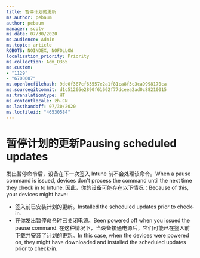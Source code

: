 ```yaml
---
title: 暂停计划的更新
ms.author: pebaum
author: pebaum
manager: scotv
ms.date: 07/30/2020
ms.audience: Admin
ms.topic: article
ROBOTS: NOINDEX, NOFOLLOW
localization_priority: Priority
ms.collection: Adm_O365
ms.custom:
- "1129"
- "6700007"
ms.openlocfilehash: 9dc0f387cf63557e2a1f81ca8f3c3ca9998170ca
ms.sourcegitcommit: d1c51266e2890f61662f77dceea2ad0c88210015
ms.translationtype: HT
ms.contentlocale: zh-CN
ms.lasthandoff: 07/30/2020
ms.locfileid: "46530584"
---
```

# <a name="pausing-scheduled-updates"></a><span data-ttu-id="d8acc-102">暂停计划的更新</span><span class="sxs-lookup"><span data-stu-id="d8acc-102">Pausing scheduled updates</span></span>

<span data-ttu-id="d8acc-103">发出暂停命令后，设备在下一次签入 Intune 前不会处理该命令。</span><span class="sxs-lookup"><span data-stu-id="d8acc-103">When a pause command is issued, devices don't process the command until the next time they check in to Intune.</span></span> <span data-ttu-id="d8acc-104">因此，你的设备可能存在以下情况：</span><span class="sxs-lookup"><span data-stu-id="d8acc-104">Because of this, your devices might have:</span></span>

- <span data-ttu-id="d8acc-105">签入前已安装计划的更新。</span><span class="sxs-lookup"><span data-stu-id="d8acc-105">Installed the scheduled updates prior to check-in.</span></span>
- <span data-ttu-id="d8acc-106">在你发出暂停命令时已关闭电源。</span><span class="sxs-lookup"><span data-stu-id="d8acc-106">Been powered off when you issued the pause command.</span></span> <span data-ttu-id="d8acc-107">在这种情况下，当设备接通电源后，它们可能已在签入前下载并安装了计划的更新。</span><span class="sxs-lookup"><span data-stu-id="d8acc-107">In this case, when the devices were powered on, they might have downloaded and installed the scheduled updates prior to check-in.</span></span>